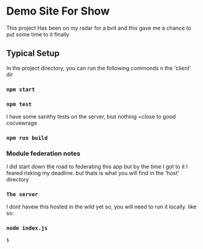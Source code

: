 # Demo Site For Show

This project Has been on my radar for a bvit and this gave me a chance to put some time to it finally

## Typical Setup

In the project directory, you can run the following commonds n the 'client' dir

### `npm start`
### `npm test`

I have some sanithy tests on the server, biut nothing =close to good cocvewrage 
### `npm run build`


### Module federation notes
I did start down the road to federating this app but by the time I got to it I feared risking my deadline. but thats is what you will find in the 'host' directory 


### `The server`
I dont havew this hosted in the wild yet so, you will need to run it locally. like so:
### `node index.js`
```
$ 
```